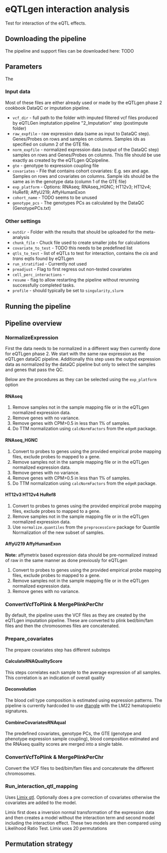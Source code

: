 # eQTLgen interaction analysis

Test for interaction of the eQTL effects.


## Downloading the pipeline
The pipeline and support files can be downloaded here: TODO

## Parameters

The 

### Input data

Most of these files are either already used or made by the eQTLgen phase 2 cookbook DataQC or imputation pipeline.

- `vcf_dir` - full path to the folder with imputed filtered vcf files produced by eQTLGen imptutation pipeline "2_Imputation" step (postimpute folder)
- `raw_expfile` - raw expression data (same as input to DataQC step). Genes/Probes on rows and samples on columns. Samples ids as specified on column 2 of the GTE file.
- `norm_expfile` - normalized expression data (output of the DataQC step) samples on rows and Genes/Probes on columns. This file should be use exactly as created by the eQTLgen QCpipeline.
- `gte` - genotype to expression coupling file
- `covariates` - File that contains cohort covariates: E.g. sex and age. Samples on rows and covariates on columns. Sample ids should be the same as in the genotype data (column 1 of the GTE file)
- `exp_platform` - Options: RNAseq; RNAseq_HGNC; HT12v3; HT12v4; HuRef8; AffyU219; AffyHumanExon
- `cohort_name` - TODO seems to be unused
- `genotype_pcs` - The genotypes PCs as calculated by the DataQC (GenotypePCs.txt)

### Other settings

- `outdir` - Folder with the results that should be uploaded for the meta-analysis
- `chunk_file` - Chuck file used to create smaller jobs for calculations
- `covariate_to_test` - TODO this needs to be predefined list
- `qtls_to_test` - list of eQTLs to test for interaction, contains the *cis* and *trans* eqtls found by eQTLgen
- `run_stratified` - Currently not used
- `preadjust` - Flag to first regress out non-tested covariates
- `cell_perc_interactions` -
- `resume` - flag to allow restarting the pipeline without rerunning successfully completed tasks.
- `profile` - should typically be set to `singularity,slurm`

## Running the pipeline




## Pipeline overview

### NormalizeExpression
First the data needs to be normalized in a different way then currently done for eQTLgen phase 2.
We start with the same raw expression as the eQTLgen dataQC pipeline. Additionally this step uses
the output expression data as normalized by the dataQC pipeline but only to select the samples and
genes that pass the QC.

Below are the procedures as they can be selected using the `exp_platform` option

#### RNAseq

1. Remove samples not in the sample mapping file or in the eQTLgen normalized expression data.
2. Remove genes with no variance.
3. Remove genes with CPM>0.5 in less than 1% of samples.
4. Do TTM normalization using `calcNormFactors` from the `edgeR` package.

#### RNAseq_HGNC

1. Convert to probes to genes using the provided empirical probe mapping files, exclude probes to mapped to a gene.
2. Remove samples not in the sample mapping file or in the eQTLgen normalized expression data.
3. Remove genes with no variance.
4. Remove genes with CPM>0.5 in less than 1% of samples.
5. Do TTM normalization using `calcNormFactors` from the `edgeR` package.

#### HT12v3 HT12v4 HuRef8

1. Convert to probes to genes using the provided empirical probe mapping files, exclude probes to mapped to a gene.
2. Remove samples not in the sample mapping file or in the eQTLgen normalized expression data.
3. Use `normalize.quantiles` from the `preprocessCore` package for Quantile Normalization of the new subset of samples.

#### AffyU219 AffyHumanExon

**Note:** affymetrix based expression data should be pre-normalized instead of raw in the same manner as done previously for eQTLgen

1. Convert to probes to genes using the provided empirical probe mapping files, exclude probes to mapped to a gene.
2. Remove samples not in the sample mapping file or in the eQTLgen normalized expression data.
3. Remove genes with no variance.

### ConvertVcfToPlink & MergePlinkPerChr

By default, the pipeline uses the VCF files as they are created by the eQTLgen imputation pipeline. 
These are converted to plink bed/bim/fam files and then the chromosomes files are concatenated. 

### Prepare_covariates
The prepare covariates step has different substeps

#### CalculateRNAQualityScore
This steps correlates each sample to the average expression of all samples. This 
correlation is an indication of overall quality

#### Deconvolution
The blood cell type composition is estimated using expression patterns. The pipeline is currently
hardcoded to use [dtangle](https://gjhunt.github.io/dtangle/) with the LM22 hematopoietic signatures.

#### CombineCovariatesRNAqual
The predefined covariates, genotype PCs, the GTE (genotype and phenotype expression sample coupling),
blood composition estimated and the RNAseq quality scores are merged into a single table.

### ConvertVcfToPlink & MergePlinkPerChr
Convert the VCF files to bed/bim/fam files and concatenate the different chromosomes. 

### Run_interaction_qtl_mapping
Uses [Limix qtl](https://github.com/single-cell-genetics/limix_qtl?tab=readme-ov-file). 
Optionally does a pre correction of covariates otherwise the covariates are added to the model.

Limix first does a inversion normal transformation of the expression data and then creates a model 
without the interaction term and second model including the interaction effect. 
These two models are then compared using Likelihood Ratio Test. Limix uses 20 permutations 

## Permutation strategy

